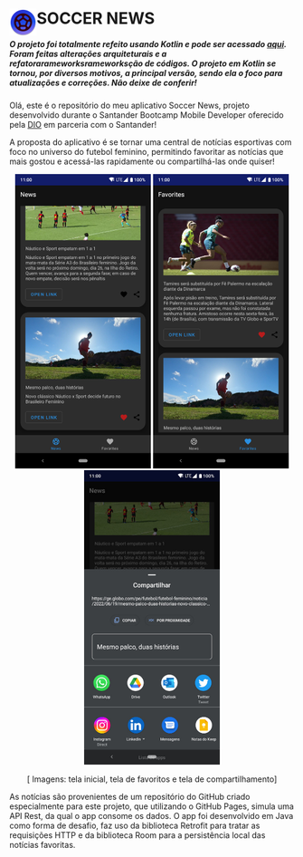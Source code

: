 # SOCCER NEWS <img src="https://github.com/alisonViana/soccer-news/blob/refactor-kotlin/images/icon.png" alt="ícone" width="48" height="48" align="left"/>

##### *O projeto foi totalmente refeito usando Kotlin e pode ser acessado [aqui](https://github.com/alisonViana/soccer-news/tree/refactor-kotlin). Foram feitas alterações arquiteturais e a refatorarameworksrameworksção de códigos. O projeto em Kotlin se tornou, por diversos motivos, a principal versão, sendo ela o foco para atualizações e correções. Não deixe de conferir!*

Olá, este é o repositório do meu aplicativo Soccer News, projeto desenvolvido durante o Santander Bootcamp Mobile Developer oferecido pela [DIO](https://web.dio.me/) em parceria com o Santander!

A proposta do aplicativo é se tornar uma central de notícias esportivas com foco no universo do futebol feminino, permitindo favoritar as notícias que mais gostou e acessá-las rapidamente ou compartilhá-las onde quiser!


 <p align="center"> 
     <img src="https://github.com/alisonViana/soccer-news/blob/refactor-kotlin/images/fragment_news.png" alt="Tela inicial" width="240" height="520" />
     <img src="https://github.com/alisonViana/soccer-news/blob/refactor-kotlin/images/fragment_favorites.png" alt="Tela favoritos" width="240" height="520" />
     <img src="https://github.com/alisonViana/soccer-news/blob/refactor-kotlin/images/share.png" alt="Tela compartilhamento" width="240" height="520" /> 
</p>

<p align="center">
     [ Imagens: tela inicial, tela de favoritos e tela de compartilhamento]
</p>


As notícias são provenientes de um repositório do GitHub criado especialmente para este projeto, que utilizando o GitHub Pages, simula uma API Rest, da qual o app consome os dados. O app foi desenvolvido em Java como forma de desafio, faz uso da biblioteca Retrofit para tratar as requisições HTTP e da biblioteca Room para a persistência local das notícias favoritas.
